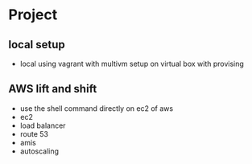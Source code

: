 # Project
## local setup
- local using vagrant with multivm setup on virtual box with provising
## AWS lift and shift
- use the shell command directly on ec2 of aws 
- ec2
- load balancer
- route 53
- amis
- autoscaling
